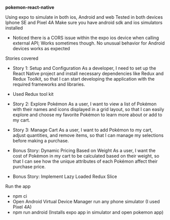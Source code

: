 **pokemon-react-native**

Using expo to simulate in both ios, Android and web
Tested in both devices Iphone SE and Pixel 4A
Make sure you have android sdk and ios simulators installed
- Noticed there is a CORS issue within the expo ios device when calling external API; Works sometimes though. 
No unusual behavior for Android devices works as expected

Stories covered

- Story 1: Setup and Configuration
As a developer, I need to set up the React Native project and install necessary dependencies like
Redux and Redux Toolkit, so that I can start developing the application with the required frameworks
and libraries.

- Used Redux tool kit

- Story 2: Explore Pokémon
As a user, I want to view a list of Pokémon with their names and icons displayed in a grid layout, so
that I can easily explore and choose my favorite Pokémon to learn more about or add to my cart.

- Story 3: Manage Cart
As a user, I want to add Pokémon to my cart, adjust quantities, and remove items, so that I can
manage my selections before making a purchase.

- Bonus Story: Dynamic Pricing Based on Weight
As a user, I want the cost of Pokémon in my cart to be calculated based on their weight, so that I can
see how the unique attributes of each Pokémon affect their purchase price.

- Bonus Story: Implement Lazy Loaded Redux Slice

Run the app

- npm ci
- Open Android Virtual Device Manager run any phone simulator (I used Pixel 4A)
- npm run android (Installs expo app in simulator and open pokemon app)
